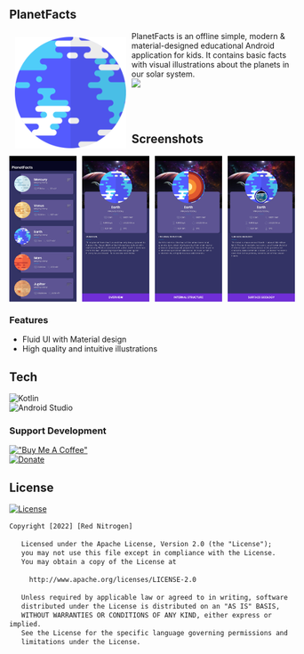 ## PlanetFacts
<img src="planet-earth.svg" align="left" width="200" hspace="10" vspace="10">
PlanetFacts is an offline simple, modern & material-designed educational Android application for kids. It contains basic facts with visual illustrations about the planets in our solar system.<br/>

<div style="display:flex;" >
<a download="" href="PlanetFacts.apk">
    <img src="https://img.shields.io/badge/Download-APK-3DDC84?style=for-the-badge"/>
</a>
</div>

</br></br>

## Screenshots
<div style="display:flex;" >
<img src="Screenshot1.jpg" width="24%" >
<img style="margin-left:10px;" src="Screenshot2.jpg" width="24%" >
<img style="margin-left:10px;" src="Screenshot3.jpg" width="24%" >
<img style="margin-left:10px;" src="Screenshot4.jpg" width="24%" >
</div>

### Features
- Fluid UI with Material design
- High quality and intuitive illustrations

## Tech
![Kotlin](https://img.shields.io/badge/Kotlin-0095D5?&style=for-the-badge&logo=kotlin&logoColor=white)<br>
![Android Studio](https://img.shields.io/badge/-Android%20Studio-3DDC84?style=for-the-badge&logo=android&logoColor=white)<br>

### Support Development

[!["Buy Me A Coffee"](https://www.buymeacoffee.com/assets/img/custom_images/orange_img.png)](https://www.buymeacoffee.com/sdnitrogen) <br>
[![Donate](https://img.shields.io/badge/Donate-Paypal-blue?style=for-the-badge)](https://www.paypal.me/sdnitrogen)

## License
[![License](https://img.shields.io/badge/License-Apache%202.0-blue?style=for-the-badge)](https://opensource.org/licenses/Apache-2.0)<br>
```
Copyright [2022] [Red Nitrogen]

   Licensed under the Apache License, Version 2.0 (the "License");
   you may not use this file except in compliance with the License.
   You may obtain a copy of the License at

     http://www.apache.org/licenses/LICENSE-2.0

   Unless required by applicable law or agreed to in writing, software
   distributed under the License is distributed on an "AS IS" BASIS,
   WITHOUT WARRANTIES OR CONDITIONS OF ANY KIND, either express or implied.
   See the License for the specific language governing permissions and
   limitations under the License.
```
